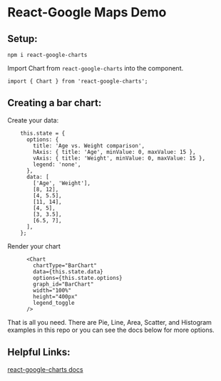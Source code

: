 # React-Google Maps Demo

## Setup: 

```
npm i react-google-charts
```

Import Chart from `react-google-charts` into the component. 

```
import { Chart } from 'react-google-charts';
```

## Creating a bar chart: 

Create your data: 

```    
    this.state = {
      options: {
        title: 'Age vs. Weight comparison',
        hAxis: { title: 'Age', minValue: 0, maxValue: 15 },
        vAxis: { title: 'Weight', minValue: 0, maxValue: 15 },
        legend: 'none',
      },
      data: [
        ['Age', 'Weight'],
        [8, 12],
        [4, 5.5],
        [11, 14],
        [4, 5],
        [3, 3.5],
        [6.5, 7],
      ],
    };

```

Render your chart

```
      <Chart
        chartType="BarChart"
        data={this.state.data}
        options={this.state.options}
        graph_id="BarChart"
        width="100%"
        height="400px"
        legend_toggle
      />
```


That is all you need. There are Pie, Line, Area, Scatter, and Histogram examples in this repo or you can see the docs below for more options. 


## Helpful Links: 

[react-google-charts docs](https://rakannimer.github.io/react-google-charts/#/?_k=prohrc)